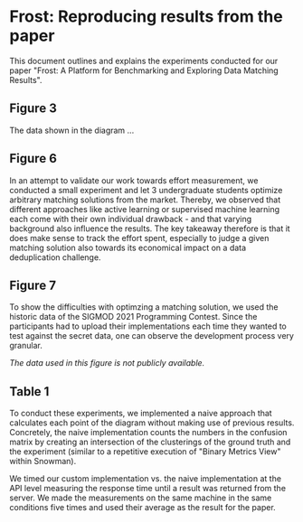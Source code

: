 # Frost: Reproducing results from the paper

This document outlines and explains the experiments conducted for our paper "Frost: A Platform for Benchmarking and Exploring Data Matching Results".

## Figure 3

The data shown in the diagram ...

## Figure 6

In an attempt to validate our work towards effort measurement, we conducted a small experiment and let 3 undergraduate students
optimize arbitrary matching solutions from the market. Thereby, we observed that different approaches like active learning or
supervised machine learning each come with their own individual drawback - and that varying background also influence the results.
The key takeaway therefore is that it does make sense to track the effort spent, especially to judge a given matching solution
also towards its economical impact on a data deduplication challenge.

## Figure 7

To show the difficulties with optimzing a matching solution, we used the historic data of the SIGMOD 2021 Programming Contest.
Since the participants had to upload their implementations each time they wanted to test against the secret data, one can observe
the development process very granular.

_The data used in this figure is not publicly available._

## Table 1

To conduct these experiments, we implemented a naive approach that calculates each point of the diagram without making use of previous results.
Concretely, the naive implementation counts the numbers in the confusion matrix by creating an intersection of the clusterings of the ground truth and the experiment (similar to a repetitive execution of "Binary Metrics View" within Snowman).

We timed our custom implementation vs. the naive implementation at the API level measuring the response time until a result was returned from the server.
We made the measurements on the same machine in the same conditions five times and used their average as the result for the paper.

